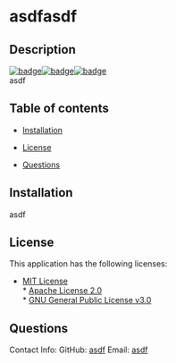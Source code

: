 
# asdfasdf

## Description
[![badge](https://img.shields.io/badge/license-MIT%20License-brightgreen)](https://choosealicense.com/licenses/gpl-3.0/)[![badge](https://img.shields.io/badge/license-Apache%20License%202.0-brightgreen)](https://choosealicense.com/licenses/gpl-3.0/)[![badge](https://img.shields.io/badge/license-GNU%20General%20Public%20License%20v3.0-brightgreen)](https://choosealicense.com/licenses/gpl-3.0/)
<br>asdf

## Table of contents

* [Installation](installation)

* [License](license)


* [Questions](questions)


## Installation
asdf
        


## License
This application has the following licenses:
* [MIT License](https://choosealicense.com/licenses/mit/) <br>* [Apache License 2.0](https://choosealicense.com/licenses/apache-2.0/) <br>* [GNU General Public License v3.0](https://choosealicense.com/licenses/gpl-3.0/)


## Questions
Contact Info:
GitHub: [asdf](https://github.com/asdf)
Email: [asdf](mailto:asdf)

